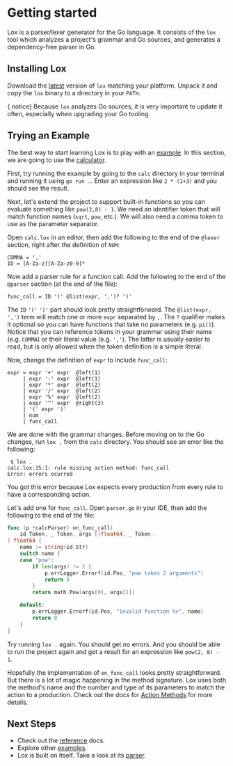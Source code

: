 # Getting started

Lox is a parser/lexer generator for the Go language. It consists of the `lox`
tool which analyzes a project's grammar and Go sources, and generates a
dependency-free parser in Go.

## Installing Lox

Download the [latest](https://github.com/dcaiafa/lox/releases/latest) version of
`lox` matching your platform. Unpack it and copy the `lox` binary to a directory
in your `PATH`.

{.notice}
Because `lox` analyzes Go sources, it is very important to update it often,
especially when upgrading your Go tooling.

## Trying an Example

The best way to start learning Lox is to play with an
[example](https://github.com/dcaiafa/lox/tree/main/examples). In this section,
we are going to use the
[calculator](https://github.com/dcaiafa/lox/tree/main/examples/calc).

First, try running the example by going to the `calc` directory in your terminal
and running it using `go run .`. Enter an expression like `2 * (1+3)` and you
should see the result.

Next, let's extend the project to support built-in functions so you can evaluate
something like `pow(2,8) - 1`. We need an identifier token that will match
function names (`sqrt`, `pow`, etc.). We will also need a comma token to use as
the parameter separator.

Open `calc.lox` in an editor, then add the following to the end of the `@lexer`
section, right after the definition of `NUM`:

```lox
COMMA = ','
ID = [A-Za-z][A-Za-z0-9]*
```

Now add a parser rule for a function call. Add the following to the end of the
`@parser` section (at the end of the file):

```lox
func_call = ID '(' @list(expr, ',')? ')'
```
The `ID` `'('` `')'` part should look pretty straightforward. The `@list(expr,
',')` term will match one or more `expr` separated by `,`. The `?` qualifier
makes it optional so you can have functions that take no parameters (e.g.
`pi()`). Notice that you can reference tokens in your grammar using their name
(e.g. `COMMA`) or their literal value (e.g. `','`). The latter is usually easier
to read, but is only allowed when the token definition is a simple literal.

Now, change the definition of `expr` to include `func_call`:

```lox
expr = expr '+' expr  @left(1)
     | expr '-' expr  @left(1)
     | expr '*' expr  @left(2)
     | expr '/' expr  @left(2)
     | expr '%' expr  @left(2)
     | expr '^' expr  @right(3)
     | '(' expr ')'
     | num
     | func_call
```

We are done with the grammar changes. Before moving on to the Go changes, run
`lox .` from the `calc` directory. You should see an error like the following:

```
 $ lox .
calc.lox:35:1: rule missing action method: func_call
Error: errors ocurred
```
You got this error because Lox expects every production from every rule to have
a corresponding action.

Let's add one for `func_call`. Open `parser.go` in your IDE, then add the
following to the end of the file:

```go
func (p *calcParser) on_func_call(
	id Token, _ Token, args []float64, _ Token,
) float64 {
	name := string(id.Str)
	switch name {
	case "pow":
		if len(args) != 2 {
			p.errLogger.Errorf(id.Pos, "pow takes 2 arguments")
			return 0
		}
		return math.Pow(args[0], args[1])

	default:
		p.errLogger.Errorf(id.Pos, "invalid function %v", name)
		return 0
	}
}
```
Try running `lox .` again. You should get no errors. And you should be able to
run the project again and get a result for an expression like `pow(2, 8) - 1`.

Hopefully the implementation of `on_func_call` looks pretty straightforward. But
there is a lot of magic happening in the method signature. Lox uses both the
method's name and the number and type of its parameters to match the action to a
production. Check out the docs for [Action Methods](./go_reference#action-methods)
for more details.

## Next Steps

* Check out the [reference](./reference) docs.
* Explore other [examples](https://github.com/dcaiafa/lox/tree/main/examples).
* Lox is built on itself. Take a look at its
  [parser](https://github.com/dcaiafa/lox/blob/main/internal/parser/parser.lox).


